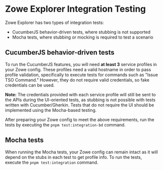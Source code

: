 # Zowe Explorer Integration Testing

Zowe Explorer has two types of integration tests:

- CucumberJS behavior-driven tests, where stubbing is not supported
- Mocha tests, where stubbing or mocking is required to test a scenario

## CucumberJS behavior-driven tests

To run the CucumberJS features, you will need **at least 3** service profiles in your Zowe config.
These profiles need a valid hostname in order to pass profile validation, specifically to execute tests for commands such as "Issue TSO Command."
However, they do not require valid credentials, so fake credentials can be used.

**Note:** The credentials provided with each service profile will still be sent to the APIs during the UI-oriented tests, as stubbing is not possible with tests written with Cucumber/Gherkin.
Tests that do not require the UI should be implemented using the Mocha-based testing.

After preparing your Zowe config to meet the above requirements, run the tests by executing the `pnpm test:integration-bd` command.

## Mocha tests

When running the Mocha tests, your Zowe config can remain intact as it will depend on the stubs in each test to get profile info.
To run the tests, execute the `pnpm test:integration` command.
